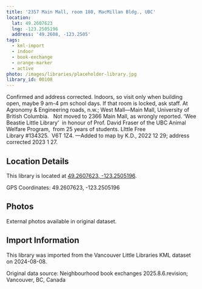 ```yaml
---
title: '2357 Main Mall, room 180, MacMillan Bldg., UBC'
location:
  lat: 49.2607623
  lng: -123.2505196
  address: '49.2608, -123.2505'
tags:
  - kml-import
  - indoor
  - book-exchange
  - orange-marker
  - active
photo: /images/libraries/placeholder-library.jpg
library_id: 00108
---
```

Confirmed and address corrected. 
Indoors, so visit only when building open, 
maybe 9 am-4 pm school days.
If that room is locked, ask staff.
At Agronomy & Engineering roads, n.w.;
West Mall—Main Mall, 
University of British Columbia.  
Not moved to 2366 Main Mall, as wrongly reported.
 ‘Wee Beastie Little Library’ 
in honour of Prof. David Fraser of 
the UBC Animal Welfare Program,  
from 25 years of students. 
LIttle Free Library #134325.  V6T 1Z4.
—Added to map by K.D., 2022 12 29; 
address corrected 2023 1 27.

## Location Details

This library is located at [49.2607623, -123.2505196](https://www.google.com/maps?q=49.2607623,-123.2505196).

GPS Coordinates: 49.2607623, -123.2505196

## Photos

External photos available in original dataset.

## Import Information

This library was imported from the Vancouver Little Libraries KML dataset on 2024-08-08.

Original data source: Neighbourhood book exchanges 2025.8.6.revision; Vancouver, BC, Canada
